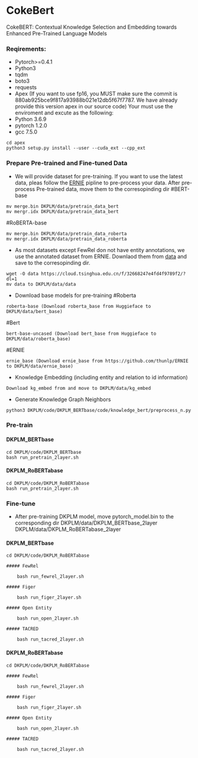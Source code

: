 # CokeBert
CokeBERT: Contextual Knowledge Selection and Embedding towards Enhanced Pre-Trained Language Models

### Reqirements:
- Pytorch>=0.4.1
- Python3
- tqdm
- boto3
- requests
- Apex
(If you want to use fp16, you MUST make sure the commit is 880ab925bce9f817a93988b021e12db5f67f7787. We have already provide this version apex in our source code)
Your must use the enviroment and excute as the following:
- Python 3.6.9
- pytorch 1.2.0
- gcc 7.5.0
```
cd apex
python3 setup.py install --user --cuda_ext --cpp_ext
```


### Prepare Pre-trained and Fine-tuned Data
- We will provide dataset for pre-training. If you want to use the latest data, pleas follow the [ERNIE](https://github.com/thunlp/ERNIE "ERNIE") pipline to pre-process your data.
After pre-process Pre-trained data, move them to the corresopinding dir
#BERT-base
```
mv merge.bin DKPLM/data/pretrain_data_bert
mv mergr.idx DKPLM/data/pretrain_data_bert
```
#RoBERTA-base
```
mv merge.bin DKPLM/data/pretrain_data_roberta
mv mergr.idx DKPLM/data/pretrain_data_roberta
```

- As most datasets except FewRel don not have entity annotations, we use the annotated dataset from ERNIE. Downlaod them from [data](https://cloud.tsinghua.edu.cn/f/32668247e4fd4f9789f2/?dl=1 "dataset") and save to the corresopinding dir.
```
wget -O data https://cloud.tsinghua.edu.cn/f/32668247e4fd4f9789f2/?dl=1
mv data to DKPLM/data/data
```

- Download base models for pre-training
#Roberta
```
roberta-base (Download roberta_base from Huggieface to DKPLM/data/bert_base)
```
#Bert
```
bert-base-uncased (Download bert_base from Huggieface to DKPLM/data/roberta_base)
```
#ERNIE
```
ernie_base (Download ernie_base from https://github.com/thunlp/ERNIE to DKPLM/data/ernie_base)
```

- Knowledge Embedding (including entity and relation to id information)
```
Download kg_embed from and move to DKPLM/data/kg_embed
```


- Generate Knowledge Graph Neighbors
```
python3 DKPLM/code/DKPLM_BERTbase/code/knowledge_bert/preprocess_n.py
```



### Pre-train
#### DKPLM_BERTbase
```
cd DKPLM/code/DKPLM_BERTbase
bash run_pretrain_2layer.sh
```
#### DKPLM_RoBERTabase
```
cd DKPLM/code/DKPLM_RoBERTabase
bash run_pretrain_2layer.sh
```

### Fine-tune
- After pre-training DKPLM model, move pytorch_model.bin to the corresponding dir
DKPLM/data/DKPLM_BERTbase_2layer DKPLM/data/DKPLM_RoBERTabase_2layer

#### DKPLM_BERTbase
```
cd DKPLM/code/DKPLM_RoBERTabase
```
	##### FewRel
```
	bash run_fewrel_2layer.sh
```

	##### Figer
```
	bash run_figer_2layer.sh
```

	##### Open Entity
```
	bash run_open_2layer.sh
```

	##### TACRED
```
	bash run_tacred_2layer.sh
```

#### DKPLM_RoBERTabase
```
cd DKPLM/code/DKPLM_RoBERTabase
```
	##### FewRel
```
	bash run_fewrel_2layer.sh
```

	##### Figer
```
	bash run_figer_2layer.sh
```

	##### Open Entity
```
	bash run_open_2layer.sh
```

	##### TACRED
```
	bash run_tacred_2layer.sh
```





<!-- 
### Empirical Analysis
#### DKPLM_BERTbase
```
cd DKPLM/code/DKPLM_RoBERTabase
```
##### FewRel
	###### ERNIE
	bash analysis_fewrel_ernie.sh

	###### DKPLM
	bash analysis_fewrel_DK.sh


##### TACRED
	###### ERNIE
	bash analysis_tacred_ernie.sh

	###### DKPLM
	bash analysis_tacred_DK.sh


#### DKPLM_RoBERTabase
```
cd DKPLM/code/DKPLM_RoBERTabase
```
##### FewRel
	###### ERNIE
	bash analysis_fewrel_ernie.sh

	###### DKPLM
	bash analysis_fewrel_DK.sh

##### TACRED
	###### ERNIE
	bash analysis_tacred_ernie.sh

	###### DKPLM
	bash analysis_tacred_DK.sh
-->
